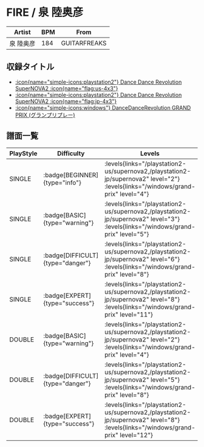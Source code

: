 # FIRE / 泉 陸奥彦

|Artist|BPM|From|
|------|---|----|
|泉 陸奥彦|184|GUITARFREAKS|

## 収録タイトル

- [:icon{name="simple-icons:playstation2"} Dance Dance Revolution SuperNOVA2 :icon{name="flag:us-4x3"}](/playstation2-us/supernova2)
- [:icon{name="simple-icons:playstation2"} Dance Dance Revolution SuperNOVA2 :icon{name="flag:jp-4x3"}](/playstation2-jp/supernova2)
- [:icon{name="simple-icons:windows"} DanceDanceRevolution GRAND PRIX (グランプリプレー)](/windows/grand-prix)

## 譜面一覧

|PlayStyle|Difficulty|Levels|Notes|Movie|
|---------|----------|------|-----|-----|
|SINGLE| :badge[BEGINNER]{type="info"}| :levels{links="/playstation2-us/supernova2,/playstation2-jp/supernova2" level="2"} :levels{links="/windows/grand-prix" level="4"}|88/0||
|SINGLE| :badge[BASIC]{type="warning"}| :levels{links="/playstation2-us/supernova2,/playstation2-jp/supernova2" level="3"} :levels{links="/windows/grand-prix" level="5"}|162/19||
|SINGLE| :badge[DIFFICULT]{type="danger"}| :levels{links="/playstation2-us/supernova2,/playstation2-jp/supernova2" level="6"} :levels{links="/windows/grand-prix" level="8"}|256/10||
|SINGLE| :badge[EXPERT]{type="success"}| :levels{links="/playstation2-us/supernova2,/playstation2-jp/supernova2" level="8"} :levels{links="/windows/grand-prix" level="11"}|345/7||
|DOUBLE| :badge[BASIC]{type="warning"}| :levels{links="/playstation2-us/supernova2,/playstation2-jp/supernova2" level="2"} :levels{links="/windows/grand-prix" level="4"}|118/0||
|DOUBLE| :badge[DIFFICULT]{type="danger"}| :levels{links="/playstation2-us/supernova2,/playstation2-jp/supernova2" level="5"} :levels{links="/windows/grand-prix" level="8"}|191/17||
|DOUBLE| :badge[EXPERT]{type="success"}| :levels{links="/playstation2-us/supernova2,/playstation2-jp/supernova2" level="8"} :levels{links="/windows/grand-prix" level="12"}|352/24||
